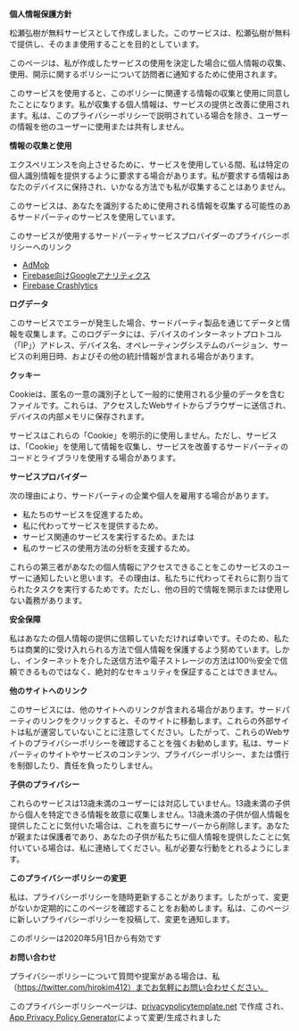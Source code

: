 **<font style="vertical-align: inherit;"><font style="vertical-align: inherit;">個人情報保護方針</font></font>**

<font style="vertical-align: inherit;"><font style="vertical-align: inherit;">松瀬弘樹が無料サービスとして作成しました。</font><font style="vertical-align: inherit;">このサービスは、松瀬弘樹が無料で提供し、そのまま使用することを目的としています。</font></font>

<font style="vertical-align: inherit;"><font style="vertical-align: inherit;">このページは、私が作成したサービスの使用を決定した場合に個人情報の収集、使用、開示に関するポリシーについて訪問者に通知するために使用されます。</font></font>

<font style="vertical-align: inherit;"><font style="vertical-align: inherit;">このサービスを使用すると、このポリシーに関連する情報の収集と使用に同意したことになります。</font><font style="vertical-align: inherit;">私が収集する個人情報は、サービスの提供と改善に使用されます。</font><font style="vertical-align: inherit;">私は、このプライバシーポリシーで説明されている場合を除き、ユーザーの情報を他のユーザーに使用または共有しません。</font></font>

**<font style="vertical-align: inherit;"><font style="vertical-align: inherit;">情報の収集と使用</font></font>**

<font style="vertical-align: inherit;"><font style="vertical-align: inherit;">エクスペリエンスを向上させるために、サービスを使用している間、私は特定の個人識別情報を提供するように要求する場合があります。私が要求する情報はあなたのデバイスに保持され、いかなる方法でも私が収集することはありません。</font></font>

<font style="vertical-align: inherit;"><font style="vertical-align: inherit;">このサービスは、あなたを識別するために使用される情報を収集する可能性のあるサードパーティのサービスを使用しています。</font></font>

<font style="vertical-align: inherit;"><font style="vertical-align: inherit;">このサービスが使用するサードパーティサービスプロバイダーのプライバシーポリシーへのリンク</font></font>

*   [<font style="vertical-align: inherit;"><font style="vertical-align: inherit;">AdMob</font></font>](https://support.google.com/admob/answer/6128543?hl=en)
*   [<font style="vertical-align: inherit;"><font style="vertical-align: inherit;">Firebase向けGoogleアナリティクス</font></font>](https://firebase.google.com/policies/analytics)
*   [<font style="vertical-align: inherit;"><font style="vertical-align: inherit;">Firebase Crashlytics</font></font>](https://firebase.google.com/support/privacy/)

**<font style="vertical-align: inherit;"><font style="vertical-align: inherit;">ログデータ</font></font>**

<font style="vertical-align: inherit;"><font style="vertical-align: inherit;">このサービスでエラーが発生した場合、サードパーティ製品を通じてデータと情報を収集します。</font><font style="vertical-align: inherit;">このログデータには、デバイスのインターネットプロトコル（「IP」）アドレス、デバイス名、オペレーティングシステムのバージョン、サービスの利用日時、およびその他の統計情報が含まれる場合があります。</font></font>

**<font style="vertical-align: inherit;"><font style="vertical-align: inherit;">クッキー</font></font>**

<font style="vertical-align: inherit;"><font style="vertical-align: inherit;">Cookieは、匿名の一意の識別子として一般的に使用される少量のデータを含むファイルです。</font><font style="vertical-align: inherit;">これらは、アクセスしたWebサイトからブラウザーに送信され、デバイスの内部メモリに保存されます。</font></font>

<font style="vertical-align: inherit;"><font style="vertical-align: inherit;">サービスはこれらの「Cookie」を明示的に使用しません。</font><font style="vertical-align: inherit;">ただし、サービスは、「Cookie」を使用して情報を収集し、サービスを改善するサードパーティのコードとライブラリを使用する場合があります。</font>

**<font style="vertical-align: inherit;"><font style="vertical-align: inherit;">サービスプロバイダー</font></font>**

<font style="vertical-align: inherit;"><font style="vertical-align: inherit;">次の理由により、サードパーティの企業や個人を雇用する場合があります。</font></font>

*   <font style="vertical-align: inherit;"><font style="vertical-align: inherit;">私たちのサービスを促進するため。</font></font>
*   <font style="vertical-align: inherit;"><font style="vertical-align: inherit;">私に代わってサービスを提供するため。</font></font>
*   <font style="vertical-align: inherit;"><font style="vertical-align: inherit;">サービス関連のサービスを実行するため。</font><font style="vertical-align: inherit;">または</font></font>
*   <font style="vertical-align: inherit;"><font style="vertical-align: inherit;">私のサービスの使用方法の分析を支援するため。</font></font>

<font style="vertical-align: inherit;"><font style="vertical-align: inherit;">これらの第三者があなたの個人情報にアクセスできることをこのサービスのユーザーに通知したいと思います。</font><font style="vertical-align: inherit;">その理由は、私たちに代わってそれらに割り当てられたタスクを実行するためです。</font><font style="vertical-align: inherit;">ただし、他の目的で情報を開示または使用しない義務があります。</font></font>

**<font style="vertical-align: inherit;"><font style="vertical-align: inherit;">安全保障</font></font>**

<font style="vertical-align: inherit;"><font style="vertical-align: inherit;">私はあなたの個人情報の提供に信頼していただければ幸いです。そのため、私たちは商業的に受け入れられる方法で個人情報を保護するよう努めています。</font><font style="vertical-align: inherit;">しかし、インターネットを介した送信方法や電子ストレージの方法は100％安全で信頼できるものではなく、絶対的なセキュリティを保証することはできません。</font></font>

**<font style="vertical-align: inherit;"><font style="vertical-align: inherit;">他のサイトへのリンク</font></font>**

<font style="vertical-align: inherit;"><font style="vertical-align: inherit;">このサービスには、他のサイトへのリンクが含まれる場合があります。</font><font style="vertical-align: inherit;">サードパーティのリンクをクリックすると、そのサイトに移動します。</font><font style="vertical-align: inherit;">これらの外部サイトは私が運営していないことに注意してください。</font><font style="vertical-align: inherit;">したがって、これらのWebサイトのプライバシーポリシーを確認することを強くお勧めします。</font><font style="vertical-align: inherit;">私は、サードパーティのサイトやサービスのコンテンツ、プライバシーポリシー、または慣行を制御したり、責任を負ったりしません。</font></font>

**<font style="vertical-align: inherit;"><font style="vertical-align: inherit;">子供のプライバシー</font></font>**

<font style="vertical-align: inherit;"><font style="vertical-align: inherit;">これらのサービスは13歳未満のユーザーには対応していません。13歳未満の子供から個人を特定できる情報を故意に収集しません。13歳未満の子供が個人情報を提供したことに気付いた場合は、これを直ちにサーバーから削除します。</font><font style="vertical-align: inherit;">あなたが親または保護者であり、あなたの子供が私たちに個人情報を提供したことに気付いている場合は、私に連絡してください。私が必要な行動をとれるようにします。</font></font>

**<font style="vertical-align: inherit;"><font style="vertical-align: inherit;">このプライバシーポリシーの変更</font></font>**

<font style="vertical-align: inherit;"><font style="vertical-align: inherit;">私は、プライバシーポリシーを随時更新することがあります。</font><font style="vertical-align: inherit;">したがって、変更がないか定期的にこのページを確認することをお勧めします。</font><font style="vertical-align: inherit;">私は、このページに新しいプライバシーポリシーを投稿して、変更を通知します。</font></font>

<font style="vertical-align: inherit;"><font style="vertical-align: inherit;">このポリシーは2020年5月1日から有効です</font></font>

**<font style="vertical-align: inherit;"><font style="vertical-align: inherit;">お問い合わせ</font></font>**

<font style="vertical-align: inherit;"><font style="vertical-align: inherit;">プライバシーポリシーについて質問や提案がある場合は、私（https://twitter.com/hirokim412）までお気軽にお問い合わせください。</font></font>

<font style="vertical-align: inherit;"><font style="vertical-align: inherit;">このプライバシーポリシーページは、</font></font>[<font style="vertical-align: inherit;"><font style="vertical-align: inherit;">privacypolicytemplate.net</font></font>](https://privacypolicytemplate.net) <font style="vertical-align: inherit;"><font style="vertical-align: inherit;">で</font><font style="vertical-align: inherit;">作成</font> <font style="vertical-align: inherit;">され、</font>[<font style="vertical-align: inherit;">App Privacy Policy Generator</font>](https://app-privacy-policy-generator.firebaseapp.com/)<font style="vertical-align: inherit;">によって変更/生成されました</font></font>[](https://app-privacy-policy-generator.firebaseapp.com/)
